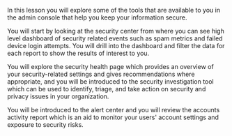 In this lesson you will explore some of the tools that are available to you in the admin console that help you keep your information secure.

You will start by looking at the security center from where you can see high level dashboard of security related events such as spam metrics and failed device login attempts. You will drill into the dashboard and filter the data for each report to show the results of interest to you.

You will explore the security health page which provides an overview of your security-related settings and gives recommendations where appropriate, and you will be introduced to the security investigation tool which can be used to identify, triage, and take action on security and privacy issues in your organization.

You will be introduced to the alert center and you will review the accounts activity report which is an aid to monitor your users' account settings and exposure to security risks.
